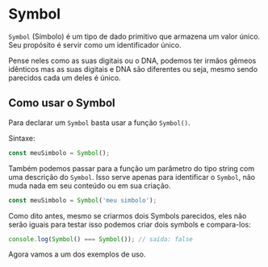 # Symbol

`Symbol` (Símbolo) é um tipo de dado primitivo que armazena um valor único. Seu propósito é servir como um identificador único.

Pense neles como as suas digitais ou o DNA, podemos ter irmãos gêmeos idênticos mas as suas digitais e DNA são diferentes ou seja, mesmo sendo parecidos cada um deles é único.

## Como usar o Symbol

Para declarar um `Symbol` basta usar a função `Symbol()`.

Sintaxe:

```js
const meuSimbolo = Symbol();
```

Também podemos passar para a função um parâmetro do tipo string com uma descrição do `Symbol`. Isso serve apenas para identificar o `Symbol`, não muda nada em seu conteúdo ou em sua criação.

```js
const meuSimbolo = Symbol('meu simbolo');
```

Como dito antes, mesmo se criarmos dois Symbols parecidos, eles não serão iguais para testar isso podemos criar dois symbols e compara-los:

```js
console.log(Symbol() === Symbol()); // saída: false
```

Agora vamos a um dos exemplos de uso.
